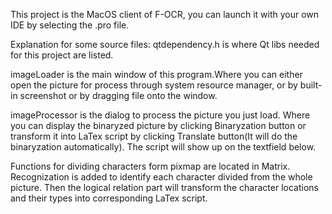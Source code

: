 This project is the MacOS client of F-OCR, you can launch it with your own IDE by selecting the .pro file.

Explanation for some source files:
qtdependency.h is where Qt libs needed for this project are listed. 

imageLoader is the main window of this program.Where you can either open the picture for process through system resource manager, or by built-in screenshot or by dragging file onto the window.

imageProcessor is the dialog to process the picture you just load. Where you can display the binaryzed picture by clicking Binaryzation button or transform it into LaTex script by clicking Translate button(It will do the binaryzation automatically). The script will show up on the textfield below.

Functions for dividing characters form pixmap are located in Matrix. Recognization is added to identify each character divided from the whole picture. Then the logical relation part will transform the character locations and their types into corresponding LaTex script.